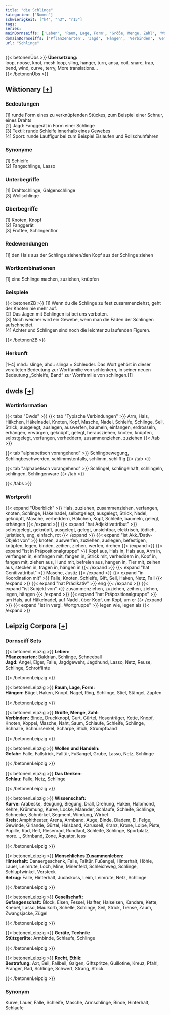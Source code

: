 ```yaml
---
title: "die Schlinge"
kategorien: ["Nomen"]
schwierigkeit: ["k4", "h3", "r15"]
tags:
series:
mainDornseiffs: ['Leben', 'Raum, Lage, Form', 'Größe, Menge, Zahl', 'Wollen und Handeln', 'Das Denken', 'Wissenschaft', 'Menschliches Zusammenleben', 'Gesellschaft', 'Geräte, Technik', 'Recht, Ethik']
domainDornseiffs: ['Pflanzenarten', 'Jagd', 'Hängen', 'Verbinden', 'Gefahr', 'Schlau', 'Kurve', 'Kreis', 'Hinterhalt', 'Betrug', 'Gefangenschaft', 'Stützgeräte', 'Bestrafung']
url: "Schlinge"
---
```


{{< betonenÜbs >}}
**Übersetzung:**  
loop, noose, knot, mesh loop, sling, hanger, turn, ansa, coil, snare, trap, bend, wind, curve, terry, More translations...  
{{< /betonenÜbs >}}

## Wiktionary [[+](https://de.wiktionary.org/wiki/Schlinge)]

### Bedeutungen
[1] runde Form eines zu verknüpfenden Stückes, zum Beispiel einer Schnur, eines Drahts  
[2] Jagd: Fanggerät in Form einer Schlinge  
[3] Textil: runde Schleife innerhalb eines Gewebes  
[4] Sport: runde Lauffigur bei zum Beispiel Eislaufen und Rollschuhfahren  

### Synonyme
[1] Schleife  
[2] Fangschlinge, Lasso  

### Unterbegriffe
[1] Drahtschlinge, Galgenschlinge  
[3] Wollschlinge  

### Oberbegriffe
[1] Knoten, Knopf  
[2] Fanggerät  
[3] Frottee, Schlingenflor  

### Redewendungen
[1] den Hals aus der Schlinge ziehen/den Kopf aus der Schlinge ziehen  

### Wortkombinationen
[1] eine Schlinge machen, zuziehen, knüpfen  

### Beispiele
{{< betonenZB >}}
[1] Wenn du die Schlinge zu fest zusammenziehst, geht der Knoten nie mehr auf.  
[2] Das Jagen mit Schlingen ist bei uns verboten.  
[3] Noch weicher wird ein Gewebe, wenn man die Fäden der Schlingen aufschneidet.  
[4] Achter und Schlingen sind noch die leichter zu laufenden Figuren.  

{{< /betonenZB >}}
### Herkunft
[1–4] mhd.: slinge, ahd.: slinga = Schleuder. Das Wort gehört in dieser veralteten Bedeutung zur Wortfamilie von schlenkern, in seiner neuen Bedeutung „Schleife, Band“ zur Wortfamilie von schlingen.[1]  



## dwds [[+](https://www.dwds.de/wb/Schlinge)]

### Wortinformation
{{< tabs "Dwds" >}}
{{< tab "Typische Verbindungen" >}}
Arm, Hals, Häkchen, Häkelnadel, Knoten, Kopf, Masche, Nadel, Schleife, Schlinge, Seil, Strick, ausgelegt, auslegen, auswerfen, baumeln, einfangen, erdrosseln, erhängen, erwürgen, geknüpft, gelegt, herausziehen, knoten, knüpfen, selbstgelegt, verfangen, verheddern, zusammenziehen, zuziehen
{{< /tab >}}

{{< tab "alphabetisch vorangehend" >}}
Schlingbewegung, Schlingbeschwerden, schlimmstenfalls, schlimm, schliffig
{{< /tab >}}

{{< tab "alphabetisch vorangehend" >}}
Schlingel, schlingelhaft, schlingeln, schlingen, Schlingenware
{{< /tab >}}

{{< /tabs >}}

### Wortprofil
{{< expand "Überblick" >}} Hals, zuziehen, zusammenziehen, verfangen, knoten, Schlinge, Häkelnadel, selbstgelegt, ausgelegt, Strick, Nadel, geknüpft, Masche, verheddern, Häkchen, Kopf, Schleife, baumeln, gelegt, erhängen {{< /expand >}}
{{< expand "hat Adjektivattribut" >}} selbstgelegt, geknüpft, ausgelegt, gelegt, unsichtbar, elektrisch, tödlich, juristisch, eng, einfach, rot {{< /expand >}}
{{< expand "ist Akk./Dativ-Objekt von" >}} knoten, auswerfen, zuziehen, auslegen, befestigen, knüpfen, legen, binden, zeihen, ziehen, werfen, drehen {{< /expand >}}
{{< expand "ist in Präpositionalgruppe" >}} Kopf aus, Hals in, Hals aus, Arm in, verfangen in, einfangen mit, fangen in, Strick mit, verheddern in, Kopf in, fangen mit, ziehen aus, Hund mit, befreien aus, hangen in, Tier mit, zeihen aus, stecken in, tragen in, hängen in {{< /expand >}}
{{< expand "hat Genitivattribut" >}} Masche, Justiz {{< /expand >}}
{{< expand "in Koordination mit" >}} Falle, Knoten, Schleife, Gift, Seil, Haken, Netz, Fall {{< /expand >}}
{{< expand "hat Prädikativ" >}} eng {{< /expand >}}
{{< expand "ist Subjekt von" >}} zusammenziehen, zuziehen, zeihen, ziehen, legen, hängen {{< /expand >}}
{{< expand "hat Präpositionalgruppe" >}} um Hals, auf Häkelnadel, auf Nadel, über Kopf, um Kopf, um er {{< /expand >}}
{{< expand "ist in vergl. Wortgruppe" >}} legen wie, legen als {{< /expand >}}

## Leipzig Corpora [[+](https://corpora.uni-leipzig.de/en/res?word=Schlinge&corpusId=deu_newscrawl-public_2018)]

### Dornseiff Sets
{{< betonenLeipzig >}}
**Leben:**  
**Pflanzenarten:** Baldrian, Schlinge, Schneeball  
**Jagd:** Angel, Elger, Falle, Jagdgewehr, Jagdhund, Lasso, Netz, Reuse, Schlinge, Schrotflinte  

{{< /betonenLeipzig >}}


{{< betonenLeipzig >}}
**Raum, Lage, Form:**  
**Hängen:** Bügel, Haken, Knopf, Nagel, Ring, Schlinge, Stiel, Stängel, Zapfen  

{{< /betonenLeipzig >}}


{{< betonenLeipzig >}}
**Größe, Menge, Zahl:**  
**Verbinden:** Binde, Druckknopf, Gurt, Gürtel, Hosenträger, Kette, Knopf, Knoten, Koppel, Masche, Naht, Saum, Schlaufe, Schleife, Schlinge, Schnalle, Schnürsenkel, Schärpe, Stich, Strumpfband  

{{< /betonenLeipzig >}}


{{< betonenLeipzig >}}
**Wollen und Handeln:**  
**Gefahr:** Falle, Fallstrick, Falltür, Fußangel, Grube, Lasso, Netz, Schlinge  

{{< /betonenLeipzig >}}


{{< betonenLeipzig >}}
**Das Denken:**  
**Schlau:** Falle, Netz, Schlinge  

{{< /betonenLeipzig >}}


{{< betonenLeipzig >}}
**Wissenschaft:**  
**Kurve:** Arabeske, Beugung, Biegung, Drall, Drehung, Haken, Halbmond, Kehre, Krümmung, Kurve, Locke, Mäander, Schlaufe, Schleife, Schlinge, Schnecke, Schnörkel, Segment, Windung, Wirbel  
**Kreis:** Amphitheater, Arena, Armband, Auge, Binde, Diadem, Ei, Felge, Gewinde, Girlande, Gürtel, Halsband, Karussell, Kranz, Krone, Loipe, Piste, Pupille, Rad, Reif, Riesenrad, Rundlauf, Schleife, Schlinge, Sportplatz, more..., Stirnband, Zone, Äquator, less  

{{< /betonenLeipzig >}}


{{< betonenLeipzig >}}
**Menschliches Zusammenleben:**  
**Hinterhalt:** Danaergeschenk, Falle, Falltür, Fußangel, Hinterhalt, Höhle, Lauer, Leimrute, Loch, Mine, Minenfeld, Schleichweg, Schlinge, Schlupfwinkel, Versteck  
**Betrug:** Falle, Hinterhalt, Judaskuss, Leim, Leimrute, Netz, Schlinge  

{{< /betonenLeipzig >}}


{{< betonenLeipzig >}}
**Gesellschaft:**  
**Gefangenschaft:** Block, Eisen, Fessel, Halfter, Halseisen, Kandare, Kette, Knebel, Lasso, Maulkorb, Schelle, Schlinge, Seil, Strick, Trense, Zaum, Zwangsjacke, Zügel  

{{< /betonenLeipzig >}}


{{< betonenLeipzig >}}
**Geräte, Technik:**  
**Stützgeräte:** Armbinde, Schlaufe, Schlinge  

{{< /betonenLeipzig >}}


{{< betonenLeipzig >}}
**Recht, Ethik:**  
**Bestrafung:** Axt, Beil, Fallbeil, Galgen, Giftspritze, Guillotine, Kreuz, Pfahl, Pranger, Rad, Schlinge, Schwert, Strang, Strick  

{{< /betonenLeipzig >}}

### Synonym
Kurve, Lauer, Falle, Schleife, Masche, Armschlinge, Binde, Hinterhalt, Schlaufe

